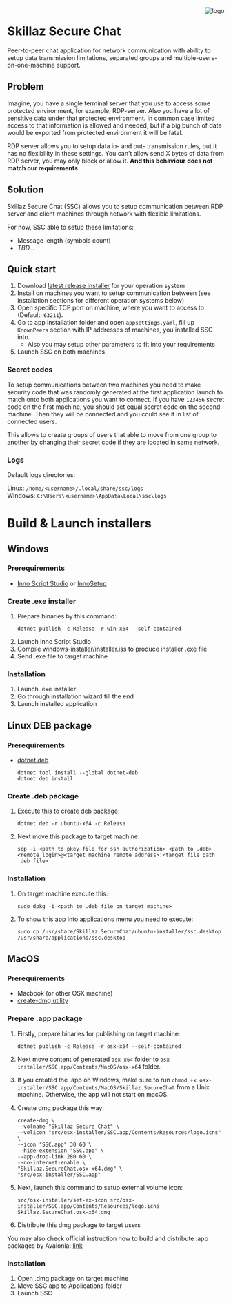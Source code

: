 <img src="logo.ico" alt="logo" align="right"/>

# Skillaz Secure Chat

Peer-to-peer chat application for network communication with ability to setup data transmission limitations, separated groups and multiple-users-on-one-machine support.

## Problem
Imagine, you have a single terminal server that you use to access some protected environment, for example, RDP-server. 
Also you have a lot of sensitive data under that protected environment. In common case limited access to that information is allowed and needed,
but if a big bunch of data would be exported from protected environment it will be fatal.

RDP server allows you to setup data in- and out- transmission rules, but it has no flexibility in these settings. 
You can't allow send X bytes of data from RDP server, you may only block or allow it. **And this behaviour does not match our requirements**.

## Solution
Skillaz Secure Chat (SSC) allows you to setup communication between RDP server and client machines through network with flexible limitations.

For now, SSC able to setup these limitations:
- Message length (symbols count)
- *TBD...*

## Quick start

1. Download [latest release installer](https://github.com/skillaztech/Skillaz.SecureChat/releases/latest) for your operation system
2. Install on machines you want to setup communication between (see installation sections for different operation systems below)
3. Open specific TCP port on machine, where you want to access to (Default: `63211`).
4. Go to app installation folder and open `appsettings.yaml`, fill up `KnownPeers` section with IP addresses of machines, you installed SSC into.
   - Also you may setup other parameters to fit into your requirements
5. Launch SSC on both machines.

### Secret codes
To setup communications between two machines you need to make security code that was randomly generated at the first application launch to match onto both applications you want to connect.
If you have `123456` secret code on the first machine, you should set equal secret code on the second machine. Then they will be connected and you could see it in list of connected users.

This allows to create groups of users that able to move from one group to another by changing their secret code if they are located in same network.

### Logs
Default logs directories:

Linux: `/home/<username>/.local/share/ssc/logs`  
Windows: `C:\Users\<username>\AppData\Local\ssc\logs`

# Build & Launch installers

## Windows

### Prerequirements
- [Inno Script Studio](https://www.kymoto.org/products/inno-script-studio) or [InnoSetup](https://jrsoftware.org/isinfo.php)

### Create .exe installer
1. Prepare binaries by this command:
    ```shell
    dotnet publish -c Release -r win-x64 --self-contained
    ```
2. Launch Inno Script Studio
3. Compile windows-installer/installer.iss to produce installer .exe file
4. Send .exe file to target machine

### Installation
1. Launch .exe installer
2. Go through installation wizard till the end
3. Launch installed application

## Linux DEB package
### Prerequirements
- [dotnet deb](https://github.com/quamotion/dotnet-packaging)
    ```shell
    dotnet tool install --global dotnet-deb
    dotnet deb install
    ```

### Create .deb package
1. Execute this to create deb package:
    ```shell
    dotnet deb -r ubuntu-x64 -c Release
    ```

2. Next move this package to target machine:
    ```shell
    scp -i <path to pkey file for ssh authorization> <path to .deb> <remote login>@<target machine remote address>:<target file path .deb file>
    ```

### Installation
1. On target machine execute this:
    ```shell
    sudo dpkg -i <path to .deb file on target machine>
    ```

2. To show this app into applications menu you need to execute:
    ```shell
    sudo cp /usr/share/Skillaz.SecureChat/ubuntu-installer/ssc.desktop /usr/share/applications/ssc.desktop
    ```

## MacOS

### Prerequirements

- Macbook (or other OSX machine)
- [create-dmg utility](https://github.com/create-dmg/create-dmg)

### Prepare .app package

1. Firstly, prepare binaries for publishing on target machine:
    ```shell
    dotnet publish -c Release -r osx-x64 --self-contained
    ```

2. Next move content of generated `osx-x64` folder to `osx-installer/SSC.app/Contents/MacOS/osx-x64` folder.
3. If you created the .app on Windows, make sure to run `chmod +x osx-installer/SSC.app/Contents/MacOS/Skillaz.SecureChat` from a Unix machine. Otherwise, the app will not start on macOS.
4. Create dmg package this way:
   ```shell
   create-dmg \
   --volname "Skillaz Secure Chat" \
   --volicon "src/osx-installer/SSC.app/Contents/Resources/logo.icns" \
   --icon "SSC.app" 30 60 \
   --hide-extension "SSC.app" \
   --app-drop-link 280 60 \
   --no-internet-enable \
   "Skillaz.SecureChat.osx-x64.dmg" \
   "src/osx-installer/SSC.app"
   ```
5. Next, launch this command to setup external volume icon:
   ```shell
   src/osx-installer/set-ex-icon src/osx-installer/SSC.app/Contents/Resources/logo.icns Skillaz.SecureChat.osx-x64.dmg
   ```
6. Distribute this dmg package to target users

You may also check official instruction how to build and distribute .app packages by Avalonia:
[link](https://docs.avaloniaui.net/docs/distribution-publishing/macos)

### Installation
1. Open .dmg package on target machine
2. Move SSC app to Applications folder
3. Launch SSC
